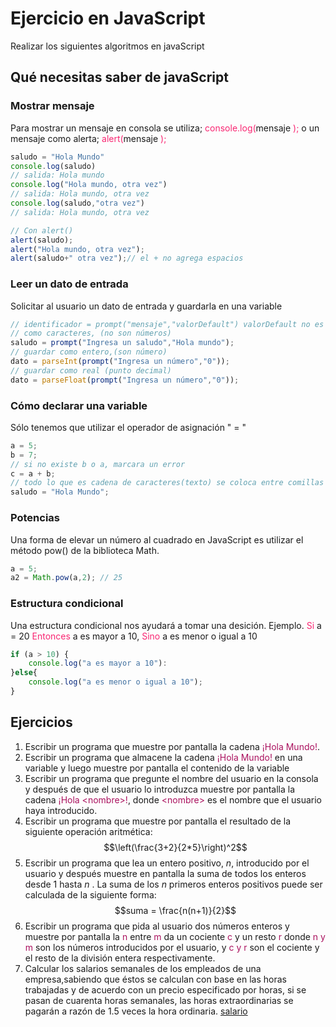 # Ejercicio en JavaScript
Realizar los siguientes algoritmos en javaScript
## Qué necesitas saber de javaScript
### Mostrar mensaje
Para mostrar un mensaje en consola se utiliza; <span style="color:#F92672 ">console.log\(</span>mensaje <span style="color:#F92672 ">\);</span> o un mensaje como alerta; <span style="color:#F92672 ">alert\(</span>mensaje <span style="color:#F92672 ">\);</span>
```javaScript
saludo = "Hola Mundo"
console.log(saludo)
// salida: Hola mundo
console.log("Hola mundo, otra vez")
// salida: Hola mundo, otra vez
console.log(saludo,"otra vez")
// salida: Hola mundo, otra vez

// Con alert()
alert(saludo);
alert("Hola mundo, otra vez");
alert(saludo+" otra vez");// el + no agrega espacios
```
### Leer un dato de entrada
Solicitar al usuario un dato de entrada y guardarla en una variable
```javaScript
// identificador = prompt("mensaje","valorDefault") valorDefault no es obligatorio
// como caracteres, (no son números)
saludo = prompt("Ingresa un saludo","Hola mundo");
// guardar como entero,(son número)
dato = parseInt(prompt("Ingresa un número","0"));
// guardar como real (punto decimal)
dato = parseFloat(prompt("Ingresa un número","0"));
```
### Cómo declarar una variable
Sólo tenemos que utilizar el operador de asignación " = "
```javaScript
a = 5;
b = 7;
// si no existe b o a, marcara un error
c = a + b; 
// todo lo que es cadena de caracteres(texto) se coloca entre comillas
saludo = "Hola Mundo";
```
### Potencias
Una forma de elevar un número al cuadrado en JavaScript es utilizar el método pow() de la biblioteca Math.
```javaScript
a = 5;
a2 = Math.pow(a,2); // 25
```
### Estructura condicional
Una estructura condicional nos ayudará a tomar una desición.
Ejemplo.
<span style="color:#F92672 ">Si</span> a = 20 <span style="color:#F92672 ">Entonces</span> a es mayor a 10, <span style="color:#F92672 ">Sino</span> a es menor o igual a  10  
```javaScript
if (a > 10) {
    console.log("a es mayor a 10"):
}else{
    console.log("a es menor o igual a 10");
}
```
## Ejercicios
1. Escribir un programa que muestre por pantalla la cadena <span style="color:#AA115E">¡Hola Mundo!</span>.
1. Escribir un programa que almacene la cadena <span style="color:#AA115E">¡Hola Mundo!</span> en una variable y luego muestre por pantalla el contenido de la variable
1. Escribir un programa que pregunte el nombre del usuario en la consola y después de que el usuario lo introduzca muestre por pantalla la cadena <span style="color:#AA115E ">¡Hola \<nombre\>!</span>, donde <span style="color:#AA115E">\<nombre\></span> es el nombre que el usuario haya introducido.
1. Escribir un programa que muestre por pantalla el resultado de la siguiente operación aritmética:  $$\left(\frac{3+2}{2*5}\right)^2$$
1. Escribir un programa que lea un entero positivo, _n_, introducido por el usuario y después muestre en pantalla la suma de todos los enteros desde 1 hasta _n_ . La suma de los *n* primeros enteros positivos puede ser calculada de la siguiente forma:  $$suma = \frac{n(n+1)}{2}$$
1. Escribir un programa que pida al usuario dos números enteros y muestre por pantalla la <span style="color:#AA115E ">n</span> entre <span style="color:#AA115E ">m</span> da un cociente <span style="color:#AA115E ">c</span> y un resto <span style="color:#AA115E ">r</span> donde <span style="color:#AA115E ">n y m</span> son los números introducidos por el usuario, y <span style="color:#AA115E ">c y r</span> son el cociente y el resto de la división entera respectivamente.
1. Calcular los salarios semanales de los empleados de una empresa,sabiendo que éstos se calculan con base en las horas trabajadas y de acuerdo con un precio especificado por horas, si se pasan de cuarenta horas semanales, las horas extraordinarias se pagarán a razón de 1.5 veces la hora ordinaria. [salario](../1_Algoritmos/1_salario.md)

